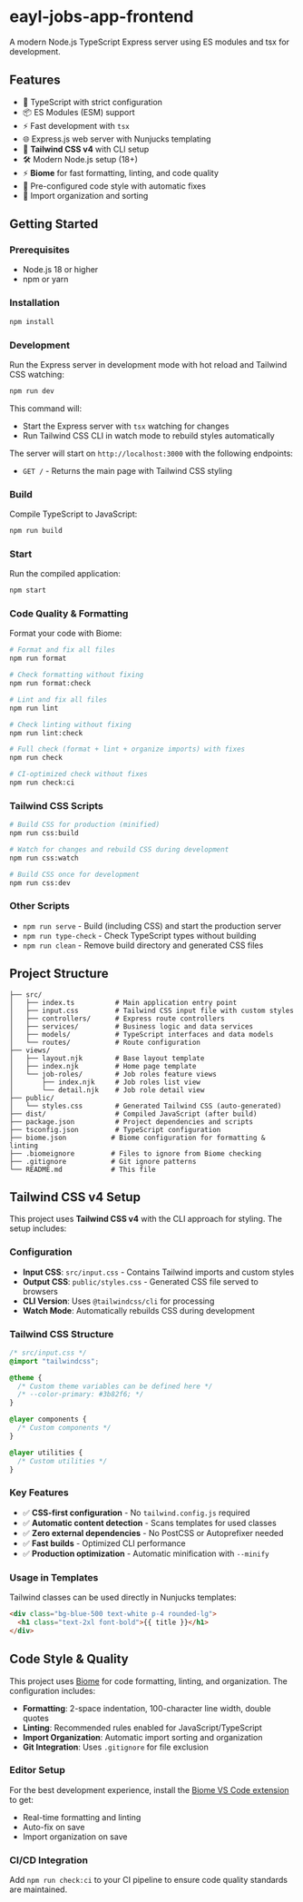 # eayl-jobs-app-frontend

A modern Node.js TypeScript Express server using ES modules and tsx for development.

## Features

- 🚀 TypeScript with strict configuration
- 📦 ES Modules (ESM) support
- ⚡ Fast development with `tsx`
- 🌐 Express.js web server with Nunjucks templating
- 🎨 **Tailwind CSS v4** with CLI setup
- 🛠️ Modern Node.js setup (18+)
- ⚡ **Biome** for fast formatting, linting, and code quality
- 🔧 Pre-configured code style with automatic fixes
- 📝 Import organization and sorting

## Getting Started

### Prerequisites

- Node.js 18 or higher
- npm or yarn

### Installation

```bash
npm install
```

### Development

Run the Express server in development mode with hot reload and Tailwind CSS watching:

```bash
npm run dev
```

This command will:
- Start the Express server with `tsx` watching for changes
- Run Tailwind CSS CLI in watch mode to rebuild styles automatically

The server will start on `http://localhost:3000` with the following endpoints:
- `GET /` - Returns the main page with Tailwind CSS styling

### Build

Compile TypeScript to JavaScript:

```bash
npm run build
```

### Start

Run the compiled application:

```bash
npm start
```

### Code Quality & Formatting

Format your code with Biome:

```bash
# Format and fix all files
npm run format

# Check formatting without fixing
npm run format:check

# Lint and fix all files
npm run lint

# Check linting without fixing
npm run lint:check

# Full check (format + lint + organize imports) with fixes
npm run check

# CI-optimized check without fixes
npm run check:ci
```

### Tailwind CSS Scripts

```bash
# Build CSS for production (minified)
npm run css:build

# Watch for changes and rebuild CSS during development
npm run css:watch

# Build CSS once for development
npm run css:dev
```

### Other Scripts

- `npm run serve` - Build (including CSS) and start the production server
- `npm run type-check` - Check TypeScript types without building
- `npm run clean` - Remove build directory and generated CSS files

## Project Structure

```
├── src/
│   ├── index.ts          # Main application entry point
│   ├── input.css         # Tailwind CSS input file with custom styles
│   ├── controllers/      # Express route controllers
│   ├── services/         # Business logic and data services
│   ├── models/           # TypeScript interfaces and data models
│   └── routes/           # Route configuration
├── views/
│   ├── layout.njk        # Base layout template
│   ├── index.njk         # Home page template
│   └── job-roles/        # Job roles feature views
│       ├── index.njk     # Job roles list view
│       └── detail.njk    # Job role detail view
├── public/
│   └── styles.css        # Generated Tailwind CSS (auto-generated)
├── dist/                 # Compiled JavaScript (after build)
├── package.json          # Project dependencies and scripts
├── tsconfig.json         # TypeScript configuration
├── biome.json           # Biome configuration for formatting & linting
├── .biomeignore         # Files to ignore from Biome checking
├── .gitignore           # Git ignore patterns
└── README.md            # This file
```

## Tailwind CSS v4 Setup

This project uses **Tailwind CSS v4** with the CLI approach for styling. The setup includes:

### Configuration

- **Input CSS**: `src/input.css` - Contains Tailwind imports and custom styles
- **Output CSS**: `public/styles.css` - Generated CSS file served to browsers
- **CLI Version**: Uses `@tailwindcss/cli` for processing
- **Watch Mode**: Automatically rebuilds CSS during development

### Tailwind CSS Structure

```css
/* src/input.css */
@import "tailwindcss";

@theme {
  /* Custom theme variables can be defined here */
  /* --color-primary: #3b82f6; */
}

@layer components {
  /* Custom components */
}

@layer utilities {
  /* Custom utilities */
}
```

### Key Features

- ✅ **CSS-first configuration** - No `tailwind.config.js` required
- ✅ **Automatic content detection** - Scans templates for used classes
- ✅ **Zero external dependencies** - No PostCSS or Autoprefixer needed
- ✅ **Fast builds** - Optimized CLI performance
- ✅ **Production optimization** - Automatic minification with `--minify`

### Usage in Templates

Tailwind classes can be used directly in Nunjucks templates:

```html
<div class="bg-blue-500 text-white p-4 rounded-lg">
  <h1 class="text-2xl font-bold">{{ title }}</h1>
</div>
```

## Code Style & Quality

This project uses [Biome](https://biomejs.dev/) for code formatting, linting, and organization. The configuration includes:

- **Formatting**: 2-space indentation, 100-character line width, double quotes
- **Linting**: Recommended rules enabled for JavaScript/TypeScript
- **Import Organization**: Automatic import sorting and organization
- **Git Integration**: Uses `.gitignore` for file exclusion

### Editor Setup

For the best development experience, install the [Biome VS Code extension](https://marketplace.visualstudio.com/items?itemName=biomejs.biome) to get:
- Real-time formatting and linting
- Auto-fix on save
- Import organization on save

### CI/CD Integration

Add `npm run check:ci` to your CI pipeline to ensure code quality standards are maintained.